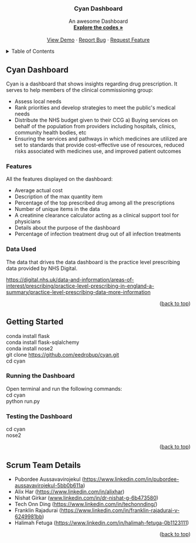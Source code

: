 <!-- PROJECT LOGO -->
<br />
<div align="center">

  <h3 align="center">Cyan Dashboard</h3>

  <p align="center">
    An awesome Dashboard
    <br />
    <a href="https://github.com/eedrobup/cyan"><strong>Explore the codes »</strong></a>
    <br />
    <br />
    <a href="https://github.com/eedrobup/cyan">View Demo</a>
    ·
    <a href="https://github.com/eedrobup/cyan/issues">Report Bug</a>
    ·
    <a href="https://github.com/eedrobup/cyan/issues">Request Feature</a>
  </p>
</div>

<!-- TABLE OF CONTENTS -->
<details>
  <summary>Table of Contents</summary>
  <ol>
    <li>
      <a href="#cyan-dashboard">Cyan Dashboard</a>
      <ul>
        <li><a href="#features">Features</a></li>
        <li><a href="#data-used">Data Used</a></li>
      </ul>
    </li>
    <li>
      <a href="#getting-started">Getting Started</a>
      <ul>
        <li><a href="#running-the-dashboard">Running the Dashboard</a></li>
        <li><a href="#testing-the-dashboard">Testing the Dashboard</a></li>
      </ul>
    </li>
    <li><a href="#scrum-team-details">Scrum Team Details</a></li>
  </ol>
</details>

<!-- CYAN DASHBOARD -->
## Cyan Dashboard

Cyan is a dashboard that shows insights regarding drug prescription. It serves to help members of the clinical commissioning group:

* Assess local needs
* Rank priorities and develop strategies to meet the public's medical needs
* Distribute the NHS budget given to their CCG a) Buying services on behalf of the population from providers including hospitals, clinics, community health bodies, etc
* Ensuring the services and pathways in which medicines are utilized are set to standards that provide cost-effective use of resources, reduced risks associated with medicines use, and improved patient outcomes

### Features

All the features displayed on the dashboard:

* Average actual cost
* Description of the max quantity item
* Percentage of the top prescribed drug among all the prescriptions
* Number of unique items in the data
* A creatinine clearance calculator acting as a clinical support tool for physicians
* Details about the purpose of the dashboard
* Percentage of infection treatment drug out of all infection treatments 

### Data Used

The data that drives the data dashboard is the practice level prescribing data provided by NHS Digital.

https://digital.nhs.uk/data-and-information/areas-of-interest/prescribing/practice-level-prescribing-in-england-a-summary/practice-level-prescribing-data-more-information

<p align="right">(<a href="#readme-top">back to top</a>)</p>



<!-- GETTING STARTED -->
## Getting Started

conda install flask <br />
conda install flask-sqlalchemy <br />
conda install nose2 <br />
git clone https://github.com/eedrobup/cyan.git <br />
cd cyan

### Running the Dashboard

Open terminal and run the following commands: <br />
cd cyan <br />
python run.py

### Testing the Dashboard

cd cyan <br />
nose2

<p align="right">(<a href="#readme-top">back to top</a>)</p>



<!-- Scrum Team Details -->
## Scrum Team Details

- Pubordee Aussavavirojekul (https://www.linkedin.com/in/pubordee-aussavavirojekul-5bb0b611a)
- Alix Har (https://www.linkedin.com/in/alixhar)
- Nishat Girkar (www.linkedin.com/in/dr-nishat-g-6b473580)
- Tech Onn Ding (https://www.linkedin.com/in/techonnding/)
- Franklin Rajadurai (https://www.linkedin.com/in/franklin-rajadurai-v-6249981bb)
- Halimah Fetuga (https://www.linkedin.com/in/halimah-fetuga-0b1123111)

<p align="right">(<a href="#readme-top">back to top</a>)</p>
